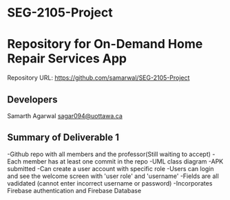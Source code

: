 # SEG-2105-Project

Repository for On-Demand Home Repair Services App
=================================================

Repository URL:
https://github.com/samarwal/SEG-2105-Project


Developers
----------

Samarth Agarwal <sagar094@uottawa.ca>





Summary of Deliverable 1
------------------------

-Github repo with all members and the professor(Still waiting to accept)
-Each member has at least one commit in the repo
-UML class diagram
-APK submitted
-Can create a user account with specific role
-Users can login and see the welcome screen with 'user role' and 'username'
-Fields are all vadidated (cannot enter incorrect username or password)
-Incorporates Firebase authentication and Firebase Database
